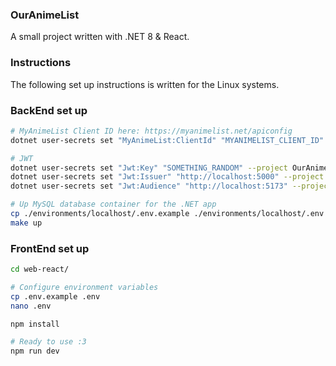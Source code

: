 ### OurAnimeList

A small project written with .NET 8 & React.

### Instructions

The following set up instructions is written for the Linux systems.

### BackEnd set up
```bash
# MyAnimeList Client ID here: https://myanimelist.net/apiconfig
dotnet user-secrets set "MyAnimeList:ClientId" "MYANIMELIST_CLIENT_ID" --project OurAnimeList

# JWT
dotnet user-secrets set "Jwt:Key" "SOMETHING_RANDOM" --project OurAnimeList
dotnet user-secrets set "Jwt:Issuer" "http://localhost:5000" --project OurAnimeList
dotnet user-secrets set "Jwt:Audience" "http://localhost:5173" --project OurAnimeList

# Up MySQL database container for the .NET app
cp ./environments/localhost/.env.example ./environments/localhost/.env
make up
```

### FrontEnd set up
```bash
cd web-react/

# Configure environment variables
cp .env.example .env
nano .env

npm install

# Ready to use :3
npm run dev
```
